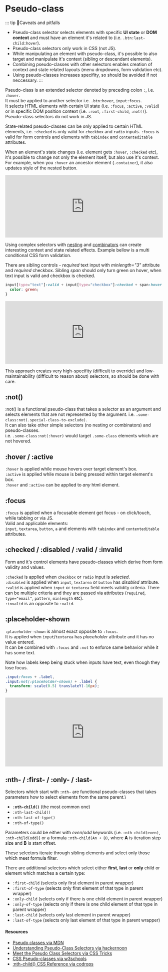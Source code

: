 # Pseudo-class

::: tip 🤔Caveats and pitfalls
- Pseudo-class selector selects elements with specific **UI state** or **DOM context** and must have an element it's related to (i.e. `.btn:last-child:hover`).
- Pseudo-class selectors only work in CSS (not JS).
- While manipulating an element with pseudo-class, it's possible to also target and manipulate it's context (sibling or descendant elements).
- Combining pseudo-classes with other selectors enables creation of context and state related layouts (menu dropdowns, form validation etc).
- Using pseudo-classes increases specifity, so should be avoided if not neccessary.
:::

Pseudo-class is an extended selector denoted by preceding colon `:`, i.e. `:hover`.\
It must be applied to another selector i.e. `.btn:hover`, `input:focus`.\
It selects HTML elements with certain UI state (i.e. `:focus`, `:active`, `:valid`) or in specific DOM position context (i.e. `:root`, `:first-child`, `:not()`).\
Pseudo-class selectors do not work in JS.

State-related pseudo-classes can be only applied to certain HTML elements, i.e. `:checked` is only valid for `checkbox` and `radio` inputs. `:focus` is valid for form controls and elements with `tabindex` and `contenteditable` attributes.

When an element's state changes (i.e. element gets `:hover`, `:checked` etc), it's possible to change not only the element itself, but also use it's context. For example, when you `:hover` an ancestor element (`.container`), it also updates style of the nested button.

<iframe src="https://codesandbox.io/embed/pseudo-class-hover-isrcb" style="width:100%; height:200px; border: 0"></iframe>

Using complex selectors with [nesting](./selector.md#nesting) and [combinators](./selector.md#combinators) can create interesting context and state related effects. Example bellow is a multi conditional CSS form validation.

There are sibling controls - _required_ text input with _minlength="3"_ attribute and _required_ checkbox.
Sibling _span_ should only turn green on hover, when text input is valid and checkbox is checked.

```scss
input[type="text"]:valid + input[type="checkbox"]:checked + span:hover {
  color: green;
}
```

<iframe src="https://codesandbox.io/embed/pseudo-class-valid-8cfn4" style="width:100%; height:200px; border: 0"></iframe>

This approach creates very high-specifity (difficult to override) and low-maintainability (difficult to reason about) selectors, so should be done with care.

## :not()

:not() is a functional pseudo-class that takes a selector as an argument and selects elements that are not represented by the argument.
i.e. `.some-class:not(.special-class-to-exclude)`.\
It can also take other simple selectors (no nesting or combinators) and pseudo-classes.\
i.e. `.some-class:not(:hover)` would target `.some-class` elements which are not hovered.

## :hover / :active

`:hover` is applied while mouse hovers over target element's box.\
`:active` is applied while mouse is being pressed within target element's box.\
`:hover` and `:active` can be applied to _any_ html element.

## :focus 

`:focus` is applied when a focusable element get focus - on click/touch, while tabbing or via JS.\
Valid and applicable elements:\
`input`, `textarea`, `button`, `a` and elements with `tabindex` and `contenteditable` attributes.

## :checked / :disabled / :valid / :invalid

Form and it's control elements have pseudo-classes which derive from form validity and values.

`:checked` is applied when `checkbox` or `radio` input is _selected_.\
`:disabled` is applied when `input`, `textarea` or `button` has _disabled_ attribute.\
`:valid` is applied when `input` or `textarea` field meets validity criteria. There can be multiple criteria and they are passed via attributes (`required`, `type="email"`, `pattern`, `minlength` etc).\
`:invalid` is an opposite to `:valid`. 

## :placeholder-shown

`:placeholder-shown` is almost exact opposite to `:focus`.\
It is applied when `input`/`textarea` has _placeholder_ attribute and it has no value entered.\
It can be combined with `:focus` and `:not` to enforce same behavior while it has some text.

Note how labels keep being stuck when inputs have text, even though they lose focus.

```css
.input:focus + .label,
.input:not(:placeholder-shown) + .label {
  transform: scale(0.5) translateY(-16px);
}
```

<iframe src="https://codesandbox.io/embed/pseudo-class-placeholder-shown-v0gpo" style="width:100%; height:220px; border: 0"></iframe>


## :nth- / :first- / :only- / :last-

Selectors which start with `:nth-` are functional pseudo-classes that takes parameters how to select elements from the same parent.\
- **`:nth-child()`** (the most common one)
- `:nth-last-child()`
- `:nth-last-of-type()`
- `:nth-of-type()`

Parameters could be either with _even_/_odd_ keywords (i.e. `:nth-child(even)`, `:nth-child(odd)`)  or a formula `:nth-child(An + B)`, where **A** is iteration step size and **B** is start offset.

These selectors iterate through sibling elements and select only those which meet formula filter.

There are additional selectors which select either **first**, **last** or **only** child or element which matches a certain type:
- `:first-child` (selects only first element in parent wrapper)
- `:first-of-type` (selects only first element of that type in parent wrapper)
- `:only-child` (selects only if there is one child element in parent wrapper)
- `:only-of-type` (selects only if there is one child element of that type in parent wrapper)
- `:last-child` (selects only last element in parent wrapper)
- `:last-of-type` (selects only last element of that type in parent wrapper)


#### Resources
- [Pseudo classes via MDN](https://developer.mozilla.org/en-US/docs/Web/CSS/Pseudo-classes)
- [Understanding Pseudo-Class Selectors via hackernoon](https://hackernoon.com/understanding-pseudo-class-selectors-mg443t89)
- [Meet the Pseudo Class Selectors via CSS Tricks](https://css-tricks.com/pseudo-class-selectors/)
- [CSS Pseudo-classes via w3schools](https://www.w3schools.com/css/css_pseudo_classes.asp)
- [:nth-child() CSS Reference via codrops](https://tympanus.net/codrops/css_reference/nth-child/)
